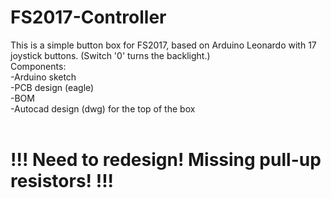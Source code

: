 # FS2017-Controller
This is a simple button box for FS2017, based on Arduino Leonardo with 17 joystick buttons. (Switch '0' turns the backlight.)<br>
Components:<br>
-Arduino sketch<br>
-PCB design (eagle)<br>
-BOM<br>
-Autocad design (dwg) for the top of the box<br>
<br>
# !!! Need to redesign! Missing pull-up resistors! !!!

